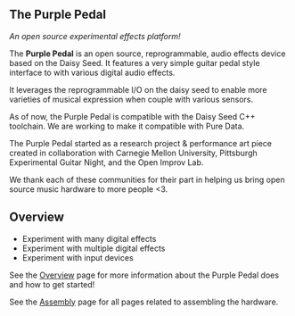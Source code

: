 

## The Purple Pedal
*An open source experimental effects platform!*

The **Purple Pedal** is an open source, reprogrammable, audio effects device based on the Daisy Seed. It features a very simple guitar pedal style interface to with various digital audio effects. 

It leverages the reprogrammable I/O on the daisy seed to enable more varieties of musical expression when couple with various sensors. 

As of now, the Purple Pedal is compatible with the Daisy Seed C++ toolchain. We are working to make it compatible with Pure Data. 

The Purple Pedal started as a research project & performance art piece created in collaboration with Carnegie Mellon University, Pittsburgh Experimental Guitar Night, and the Open Improv Lab. 

We thank each of these communities for their part in helping us bring open source music hardware to more people <3. 

## Overview 

* Experiment with many digital effects
* Experiment with multiple digital effects
* Experiment with input devices 

See the [Overview](overview/index.md) page for more information about the Purple Pedal does and how to get started!

See the [Assembly](assembly/index.md) page for all pages related to assembling the hardware. 

